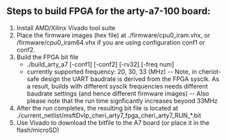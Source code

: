## Steps to build FPGA for the arty-a7-100 board:
1. Install AMD/Xilinx Vivado tool suite
2. Place the firmware images (hex file) at ./firmware/cpu0_iram.vhx, or /firmware/cpu0_iram64.vhx if you are using configuration conf1 or conf2.
4. Build the FPGA bit file
   -  ./build_arty_a7 [-conf1] [-conf2] [-rv32] [-freq num] 
   -  currently supported frequency: 20, 30, 33 (MHz)
      -- Note, in cheriot-safe design the UART baudrate is derived from the FPGA sysclk. As a result, builds with different sysclk frequencies needs different baudrate settings (and hence different firmware images)
      -- Also please note that the run time signficantly increases beyond 33MHz
5. After the run completes, the resulting bit file is located at ./current_netlist/msftDvIp_cheri_arty7_fpga_cheri_arty7_RUN_*.bit
6. Use Vivado to download the bitfile to the A7 board (or place it in the flash/microSD)

